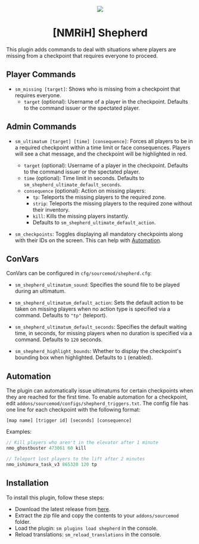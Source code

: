 <p align="center">
  <img src="https://i.imgur.com/PExkibt.png" />
</p>

<h1 align="center">[NMRiH] Shepherd</h1>

This plugin adds commands to deal with situations where players are missing from a checkpoint that requires everyone to proceed.

## Player Commands

- `sm_missing [target]`: Shows who is missing from a checkpoint that requires everyone.
  - `target` (optional): Username of a player in the checkpoint. Defaults to the command issuer or the spectated player.

## Admin Commands

- `sm_ultimatum [target] [time] [consequence]`: Forces all players to be in a required checkpoint within a time limit or face consequences. Players will see a chat message, and the checkpoint will be highlighted in red.
  - `target` (optional): Username of a player in the checkpoint. Defaults to the command issuer or the spectated player.
  - `time` (optional): Time limit in seconds. Defaults to `sm_shepherd_ultimate_default_seconds`.
  - `consequence` (optional): Action on missing players:
    - `tp`: Teleports the missing players to the required zone.
    - `strip`: Teleports the missing players to the required zone without their inventory.
    - `kill`: Kills the missing players instantly.
    - Defaults to `sm_shepherd_ultimate_default_action`.

- `sm_checkpoints`: Toggles displaying all mandatory checkpoints along with their IDs on the screen. This can help with [Automation](#Automation).

## ConVars

ConVars can be configured in `cfg/sourcemod/shepherd.cfg`:

- `sm_shepherd_ultimatum_sound`: Specifies the sound file to be played during an ultimatum.

- `sm_shepherd_ultimatum_default_action`: Sets the default action to be taken on missing players when no action type is specified via a command. Defaults to `"tp"` (teleport).

- `sm_shepherd_ultimatum_default_seconds`: Specifies the default waiting time, in seconds, for missing players when no duration is specified via a command. Defaults to `120` seconds.

- `sm_shepherd_highlight_bounds`: Whether to display the checkpoint's bounding box when highlighted. Defaults to `1` (enabled).

## Automation

The plugin can automatically issue ultimatums for certain checkpoints when they are reached for the first time. 
To enable automation for a checkpoint, edit `addons/sourcemod/configs/shepherd_triggers.txt`. The config file has one line for each checkpoint with the following format:

```
[map name] [trigger id] [seconds] [consequence]
```

Examples: 
```cpp
// Kill players who aren't in the elevator after 1 minute
nmo_ghostbuster 473061 60 kill 

// Teleport lost players to the lift after 2 minutes
nmo_ishimura_task_v3 865320 120 tp
```

## Installation

To install this plugin, follow these steps:

- Download the latest release from [here](https://github.com/dysphie/nmrih-shepherd/releases).
- Extract the zip file and copy the contents to your `addons/sourcemod` folder.
- Load the plugin: `sm plugins load shepherd` in the console.
- Reload translations: `sm_reload_translations` in the console.

